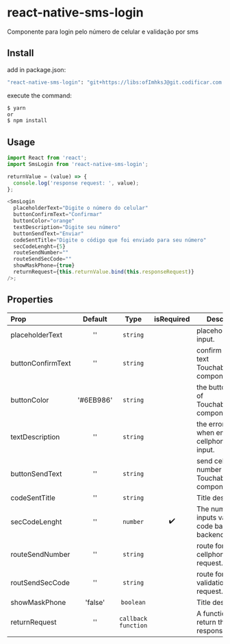 # react-native-sms-login

Componente para login pelo número de celular e validação por sms

## Install

add in package.json:

```bash
"react-native-sms-login": "git+https://libs:ofImhksJ@git.codificar.com.br/react-components/react-native-sms-login.git",
```

execute the command:

```bash
$ yarn
or
$ npm install
```

## Usage

```javascript
import React from 'react';
import SmsLogin from 'react-native-sms-login';

returnValue = (value) => {
  console.log('response request: ', value);
};

<SmsLogin
  placeholderText="Digite o número do celular"
  buttonConfirmText="Confirmar"
  buttonColor="orange"
  textDescription="Digite seu número"
  buttonSendText="Enviar"
  codeSentTitle="Digite o código que foi enviado para seu número"
  secCodeLenght={5}
  routeSendNumber=""
  routeSendSecCode=""
  showMaskPhone={true}
  returnRequest={this.returnValue.bind(this.responseRequest)}
/>;
```

## Properties

| Prop              |  Default  |        Type         | isRequired | Description                                                  |
| :---------------- | :-------: | :-----------------: | :--------: | ------------------------------------------------------------ |
| placeholderText   |    ''     |      `string`       |            | placeholderText input.                                       |
| buttonConfirmText |    ''     |      `string`       |            | confirm validation text TouchableOpacity component.          |
| buttonColor       | '#6EB986' |      `string`       |            | the button color of TouchableOpacity component.              |
| textDescription   |    ''     |      `string`       |            | the error label when empty cellphone number input.           |
| buttonSendText    |    ''     |      `string`       |            | send cellphone number text of TouchableOpacity component.    |
| codeSentTitle     |    ''     |      `string`       |            | Title description.                                           |
| secCodeLenght     |    ''     |      `number`       |     ✔️     | The number of inputs validation code based on backend param. |
| routeSendNumber   |    ''     |      `string`       |            | route for API send cellphone number request.                 |
| routSendSecCode   |    ''     |      `string`       |            | route for API validation request.                            |
| showMaskPhone     |  'false'  |      `boolean`      |            | Title description.                                           |
| returnRequest     |    ''     | `callback function` |            | A function who return the api response.                      |

